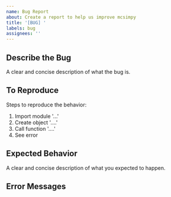 ```yaml
---
name: Bug Report
about: Create a report to help us improve mcsimpy
title: '[BUG] '
labels: bug
assignees: ''
---
```


## Describe the Bug
A clear and concise description of what the bug is.

## To Reproduce
Steps to reproduce the behavior:
1. Import module '...'
2. Create object '....'
3. Call function '....'
4. See error

## Expected Behavior
A clear and concise description of what you expected to happen.

## Error Messages